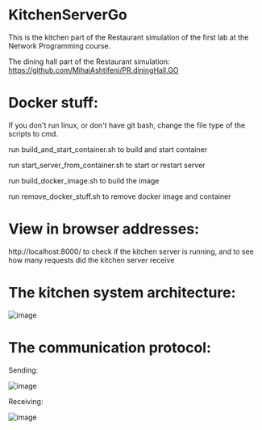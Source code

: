 # KitchenServerGo
This is the kitchen part of the Restaurant simulation of the first lab at the Network Programming course.

The dining hall part of the Restaurant simulation: https://github.com/MihaiAshtifeni/PR.diningHall.GO
# Docker stuff:
If you don't run linux, or don't have git bash, change the file type of the scripts to cmd.

run build_and_start_container.sh to build and start container

run start_server_from_container.sh to start or restart server

run build_docker_image.sh to build the image

run remove_docker_stuff.sh to remove docker image and container
# View in browser addresses:
http://localhost:8000/ to check if the kitchen server is running, and to see how many requests did the kitchen server receive

# The kitchen system architecture:

![image](https://user-images.githubusercontent.com/53918731/134770818-6633d952-f083-4747-b49c-1133950b27ed.png)

# The communication protocol:

Sending:

![image](https://user-images.githubusercontent.com/53918731/133939490-04ea0dd2-96cd-4458-a31d-df68c66ca409.png)

Receiving:

![image](https://user-images.githubusercontent.com/53918731/134770671-331833ae-bdf9-4983-95e4-1e213836c4f7.png)


